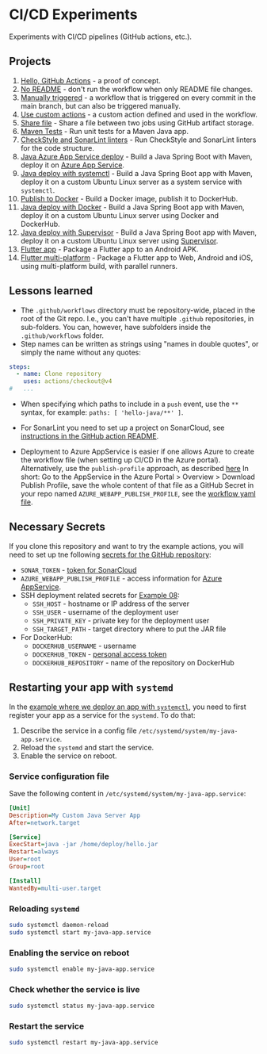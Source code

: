 # CI/CD Experiments

Experiments with CI/CD pipelines (GitHub actions, etc.).

## Projects

1. [Hello, GitHub Actions](/.github/workflows/00-hello-github-actions.yml) - a proof of concept.
2. [No README](.github/workflows/01-no-readme.yml) - don't run the workflow when only README file
   changes.
3. [Manually triggered]() - a workflow that is triggered on every commit in the main branch, but can
   also be triggered manually.
4. [Use custom actions](.github/workflows/03-reuse-local-action.yml) - a custom action defined and
   used in the workflow.
5. [Share file](.github/workflows/04-share-file.yml) - Share a file between two jobs using GitHub
   artifact storage.
6. [Maven Tests](.github/workflows/05-maven-tests.yml) - Run unit tests for a Maven Java app.
7. [CheckStyle and SonarLint linters](.github/workflows/06-linters.yml) - Run CheckStyle and
   SonarLint linters for the code structure.
8. [Java Azure App Service deploy](.github/workflows/07-java-azure-app-service.yml) - Build a Java
   Spring Boot with Maven, deploy it on
   [Azure App Service](https://azure.microsoft.com/en-us/products/app-service).
9. [Java deploy with systemctl](.github/workflows/08-java-on-custom-server.yml) - Build a Java
   Spring Boot app with Maven, deploy it on a custom Ubuntu Linux server as a system service
   with `systemctl`.
10. [Publish to Docker](.github/workflows/09-publish-to-docker.yml) - Build a Docker image, publish
    it to DockerHub.
11. [Java deploy with Docker](.github/workflows/10-java-with-docker.yml) - Build a Java Spring Boot
    app with Maven, deploy it on a custom Ubuntu Linux server using Docker and DockerHub.
12. [Java deploy with Supervisor](.github/workflows/11-java-with-supervisor.yml) - Build a Java
    Spring Boot app with Maven, deploy it on a custom Ubuntu Linux server using
    [Supervisor](http://supervisord.org/).
13. [Flutter app](.github/workflows/101-flutter-app.yml) - Package a Flutter app to an Android APK.
14. [Flutter multi-platform](.github/workflows/102-flutter-multi-platform.yml) - Package a Flutter
    app to Web, Android and iOS, using multi-platform build, with parallel runners.

## Lessons learned

- The `.github/workflows` directory must be repository-wide, placed in the root of the Git repo.
  I.e., you can't have multiple `.github` repositories, in sub-folders. You can, however, have
  subfolders inside the `.github/workflows` folder.
- Step names can be written as strings using "names in double quotes", or simply the name without
  any quotes:

```yaml
steps:
  - name: Clone repository
    uses: actions/checkout@v4
#   ...
```

- When specifying which paths to include in a `push` event, use the `**` syntax, for example:
  `paths: [ 'hello-java/**' ]`.

- For SonarLint you need to set up a project on SonarCloud,
  see [instructions in the GitHub action README](https://github.com/SonarSource/sonarcloud-github-action?tab=readme-ov-file#requirements).

- Deployment to Azure AppService is easier if one allows Azure to create the workflow file (when
  setting up CI/CD in the Azure portal). Alternatively, use the `publish-profile` approach, as
  described
  [here](https://learn.microsoft.com/en-us/azure/app-service/deploy-github-actions#set-up-a-github-actions-workflow-manually)
  In short: Go to the AppService in the Azure Portal > Overview > Download Publish Profile, save the
  whole content of that file as a GitHub Secret in your repo named
  `AZURE_WEBAPP_PUBLISH_PROFILE`, see the
  [workflow yaml file](.github/workflows/07-java-azure-app-service.yml#L50).

## Necessary Secrets

If you clone this repository and want to try the example actions, you will need to set up tne
following [secrets for the GitHub repository](https://docs.github.com/en/actions/security-guides/using-secrets-in-github-actions):

- `SONAR_TOKEN` - [token for SonarCloud](https://sonarcloud.io/account/security)
- `AZURE_WEBAPP_PUBLISH_PROFILE` - access information
  for [Azure AppService](https://learn.microsoft.com/en-us/azure/app-service/deploy-github-actions#set-up-a-github-actions-workflow-manually).
- SSH deployment related secrets for [Example 08](.github/workflows/08-java-on-custom-server.yml):
  - `SSH_HOST` - hostname or IP address of the server
  - `SSH_USER` - username of the deployment user
  - `SSH_PRIVATE_KEY` - private key for the deployment user
  - `SSH_TARGET_PATH` - target directory where to put the JAR file
- For DockerHub:
  - `DOCKERHUB_USERNAME` - username
  - `DOCKERHUB_TOKEN` - [personal access token](https://docs.docker.com/docker-hub/access-tokens/)
  - `DOCKERHUB_REPOSITORY` - name of the repository on DockerHub

## Restarting your app with `systemd`

In
the [example where we deploy an app with `systemctl`](.github/workflows/08-java-on-custom-server.yml),
you need to first register your app as a service for the `systemd`. To do that:
1. Describe the service in a config file `/etc/systemd/system/my-java-app.service`.
2. Reload the `systemd` and start the service.
3. Enable the service on reboot.

### Service configuration file
Save the following content in `/etc/systemd/system/my-java-app.service`:
```ini
[Unit]
Description=My Custom Java Server App
After=network.target

[Service]
ExecStart=java -jar /home/deploy/hello.jar
Restart=always
User=root
Group=root

[Install]
WantedBy=multi-user.target
```

### Reloading `systemd`
```bash
sudo systemctl daemon-reload
sudo systemctl start my-java-app.service
```

### Enabling the service on reboot
```bash
sudo systemctl enable my-java-app.service
```

### Check whether the service is live
```bash
sudo systemctl status my-java-app.service
```

### Restart the service
```bash
sudo systemctl restart my-java-app.service
```